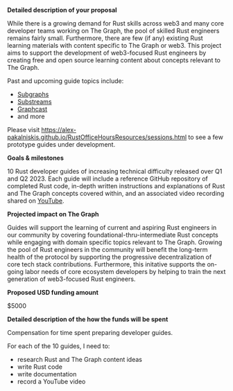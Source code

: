 **Detailed description of your proposal**

While there is a growing demand for Rust skills across web3 and many core developer teams working on The Graph, the pool of skilled Rust engineers remains fairly small. 
Furthermore, there are few (if any) existing Rust learning materials with content specific to The Graph or web3.
This project aims to support the development of web3-focused Rust engineers by creating free and open source learning content about concepts relevant to The Graph.

Past and upcoming guide topics include:
* [Subgraphs](https://thegraph.com/docs/en/developing/creating-a-subgraph/)
* [Substreams](https://substreams.streamingfast.io/)
* [Graphcast](https://docs.graphops.xyz/graphcast/intro)
* and more

Please visit https://alex-pakalniskis.github.io/RustOfficeHoursResources/sessions.html to see a few prototype guides under development. 

**Goals & milestones**

10 Rust developer guides of increasing technical difficulty released over Q1 and Q2 2023.
Each guide will include a reference GitHub repository of completed Rust code, in-depth written instructions and explanations of Rust and The Graph concepts covered within, and an associated video recording shared on [YouTube](https://www.youtube.com/@alexpakalniskis).

**Projected impact on The Graph**

Guides will support the learning of current and aspiring Rust engineers in our community by covering foundational-thru-intermediate Rust concepts while engaging with domain specific topics relevant to The Graph. Growing the pool of Rust engineers in the community will benefit the long-term health of the protocol by supporting the progressive decentralization of core tech stack contributions. Furthermore, this initative supports the on-going labor needs of core ecosystem developers by helping to train the next generation of web3-focused Rust engineers. 

**Proposed USD funding amount**

$5000

**Detailed description of the how the funds will be spent**

Compensation for time spent preparing developer guides.

For each of the 10 guides, I need to:
* research Rust and The Graph content ideas
* write Rust code
* write documentation
* record a YouTube video 

